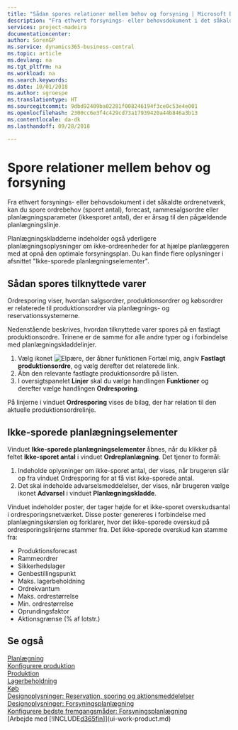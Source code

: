 ```yaml
---
title: "Sådan spores relationer mellem behov og forsyning | Microsoft Docs"
description: "Fra ethvert forsynings- eller behovsdokument i det såkaldte ordrenetværk, kan du spore ordrebehov (sporet antal), forecast, rammesalgsordre eller planlægningsparameter (ikkesporet antal), der er årsag til den pågældende planlægningslinje."
services: project-madeira
documentationcenter: 
author: SorenGP
ms.service: dynamics365-business-central
ms.topic: article
ms.devlang: na
ms.tgt_pltfrm: na
ms.workload: na
ms.search.keywords: 
ms.date: 10/01/2018
ms.author: sgroespe
ms.translationtype: HT
ms.sourcegitcommit: 9dbd92409ba02281f008246194f3ce0c53e4e001
ms.openlocfilehash: 2300cc6e3f4c429cd73a17939420a44b846a3b13
ms.contentlocale: da-dk
ms.lasthandoff: 09/28/2018

---
```

# <a name="track-relations-between-demand-and-supply"></a>Spore relationer mellem behov og forsyning
Fra ethvert forsynings- eller behovsdokument i det såkaldte ordrenetværk, kan du spore ordrebehov (sporet antal), forecast, rammesalgsordre eller planlægningsparameter (ikkesporet antal), der er årsag til den pågældende planlægningslinje.

Planlægningskladderne indeholder også yderligere planlægningsoplysninger om ikke-ordreenheder for at hjælpe planlæggeren med at opnå den optimale forsyningsplan. Du kan finde flere oplysninger i afsnittet "Ikke-sporede planlægningselementer".

## <a name="to-track-linked-items"></a>Sådan spores tilknyttede varer
Ordresporing viser, hvordan salgsordrer, produktionsordrer og købsordrer er relaterede til produktionsordrer via planlægnings- og reservationssystemerne.

Nedenstående beskrives, hvordan tilknyttede varer spores på en fastlagt produktionsordre. Trinene er de samme for alle andre typer og i forbindelse med planlægningskladdelinjer.

1. Vælg ikonet ![Elpære, der åbner funktionen Fortæl mig](media/ui-search/search_small.png "Fortæl mig, hvad du vil foretage dig"), angiv **Fastlagt produktionsordre**, og vælg derefter det relaterede link.
2. Åbn den relevante fastlagte produktionsordre på listen.
3. I oversigtspanelet **Linjer** skal du vælge handlingen **Funktioner** og derefter vælge handlingen **Ordresporing**.

På linjerne i vinduet **Ordresporing** vises de bilag, der har relation til den aktuelle produktionsordrelinje.

## <a name="untracked-planning-elements"></a>Ikke-sporede planlægningselementer
Vinduet **Ikke-sporede planlægningselementer** åbnes, når du klikker på feltet **Ikke-sporet antal** i vinduet **Ordreplanlægning**. Det tjener to formål:

1. Indeholde oplysninger om ikke-sporet antal, der vises, når brugeren slår op fra vinduet Ordresporing for at få vist ikke-sporede antal.
2. Det skal indeholde advarselsmeddelelser, der vises, når brugeren vælge ikonet **Advarsel** i vinduet **Planlægningskladde**.

Vinduet indeholder poster, der tager højde for et ikke-sporet overskudsantal i ordresporingsnetværket. Disse poster genereres i forbindelse med planlægningskørslen og forklarer, hvor det ikke-sporede overskud på ordresporingslinjerne stammer fra. Det ikke-sporede overskud kan stamme fra:

- Produktionsforecast
- Rammeordrer
- Sikkerhedslager
- Genbestillingspunkt
- Maks. lagerbeholdning
- Ordrekvantum
- Maks. ordrestørrelse
- Min. ordrestørrelse
- Oprundingsfaktor
- Aktionsgrænse (% af lotstr.)

## <a name="see-also"></a>Se også  
[Planlægning](production-planning.md)   
[Konfigurere produktion](production-configure-production-processes.md)  
[Produktion](production-manage-manufacturing.md)    
[Lagerbeholdning](inventory-manage-inventory.md)  
[Køb](purchasing-manage-purchasing.md)  
[Designoplysninger: Reservation, sporing og aktionsmeddelelser](design-details-reservation-order-tracking-and-action-messaging.md)  
[Designoplysninger: Forsyningsplanlægning](design-details-supply-planning.md)   
[Konfigurere bedste fremgangsmåder: Forsyningsplanlægning](setup-best-practices-supply-planning.md)  
[Arbejde med [!INCLUDE[d365fin](includes/d365fin_md.md)]](ui-work-product.md)

